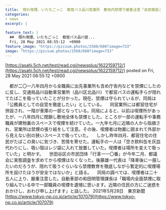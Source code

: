 ```yaml
---
title:  隠れ喫煙、いたちごっこ　都営バス品川営業所　敷地内禁煙で厳重注意「自覚徹底させる」  
categories:
- news
excerpt: |
  
feature_text: |
  ##  隠れ喫煙、いたちごっこ　都営バス品川営...
  Fri, 28 May 2021 08:55:12  +0900
feature_image: "https://picsum.photos/2560/600?image=733"
image: "https://picsum.photos/2560/600?image=733"
---
```


[https://asahi.5ch.net/test/read.cgi/newsplus/1622159712/](https://asahi.5ch.net/test/read.cgi/newsplus/1622159712/)
posted on Fri, 28 May 2021 08:55:12  +0900

<!--more-->

　都が二〇一八年四月から全職員に出先事業所も含め庁舎内などを禁煙にしたのに反し、交通局品川自動車営業所（品川区北品川）で都営バスの運転手らが隠れてたばこを吸っていたことが分かった。現在、禁煙は守られているが、同局は「公務員としての自覚を徹底したい」としている。 　同営業所には都営住宅が併設され、一階が車庫の一部となっている。同局によると、以前は喫煙所があったが、一八年四月に閉鎖し敷地全体も禁煙とした。ところが一部の運転手や事務職員が建物裏のスペースで喫煙を続けていた。一九年七月に近隣の人から指摘され、営業所は禁煙の張り紙をして注意。その後、喫煙者は物置に囲まれて外部から見えない別の狭いスペースで吸っていた。 　しかし昨年四月、都営住宅の住民がたばこの臭いに気づき、苦情を寄せた。運転手の一人は「空き飲料缶を灰皿代わりにし、吸い殻はレジ袋に入れて放置していた。喫煙者は場所を変えて吸っていた」と明かす。 　世田谷区の市民団体「行革一一〇番」が今年二月、都議会に実態調査を求めてから喫煙はなくなった。後藤雄一代表は「降車後に一服したいのだろうが、隠れて吸うぐらいなら禁煙教育を徹底しながら暫定的に喫煙場所を設けたほうが安全ではないか」と語る。 　同局の調べでは、喫煙者は二十五人に上り、厳重注意した。自動車部の和田明管理課長は「職場内全面禁煙に取り組んでいる中で一部職員の喫煙を遺憾に思います。近隣の住民の方にご迷惑をおかけし、おわび申し上げます」と話した。 2021年5月28日　東京新聞 [https://www.tokyo-np.co.jp/article/107079](https://www.tokyo-np.co.jp/article/107079) 　
